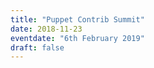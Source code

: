 ```yaml
---
title: "Puppet Contrib Summit"
date: 2018-11-23
eventdate: "6th February 2019"
draft: false
---
```

